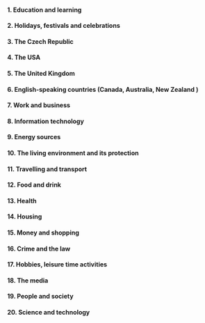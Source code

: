 #### 1. Education and learning  

#### 2. Holidays, festivals and celebrations  

#### 3. The Czech Republic  

#### 4. The USA  

#### 5. The United Kingdom  

#### 6. English-speaking countries (Canada, Australia, New Zealand )  

#### 7. Work and business  

#### 8. Information technology  

#### 9. Energy sources  

#### 10. The living environment and its protection  

#### 11. Travelling and transport  

#### 12. Food and drink  

#### 13. Health  

#### 14. Housing  

#### 15. Money and shopping 

#### 16. Crime and the law  

#### 17. Hobbies, leisure time activities 

#### 18. The media  

#### 19. People and society  

#### 20. Science and technology 
